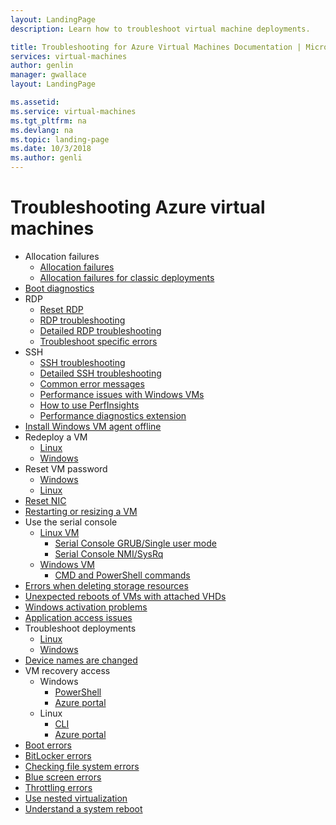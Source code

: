 ```yaml
---
layout: LandingPage
description: Learn how to troubleshoot virtual machine deployments.

title: Troubleshooting for Azure Virtual Machines Documentation | Microsoft Docs
services: virtual-machines
author: genlin
manager: gwallace
layout: LandingPage

ms.assetid:
ms.service: virtual-machines
ms.tgt_pltfrm: na
ms.devlang: na
ms.topic: landing-page
ms.date: 10/3/2018
ms.author: genli
---
```


# Troubleshooting Azure virtual machines

- Allocation failures
  - [Allocation failures](allocation-failure.md)
  - [Allocation failures for classic deployments](allocation-failure-classic.md)
- [Boot diagnostics](boot-diagnostics.md)
- RDP
  - [Reset RDP](reset-rdp.md)
  - [RDP troubleshooting](troubleshoot-rdp-connection.md)
  - [Detailed RDP troubleshooting](detailed-troubleshoot-rdp.md)
  - [Troubleshoot specific errors](troubleshoot-specific-rdp-errors.md)
- SSH 
  - [SSH troubleshooting](troubleshoot-ssh-connection.md)
  - [Detailed SSH troubleshooting](detailed-troubleshoot-ssh-connection.md)
  - [Common error messages](error-messages.md)
  - [Performance issues with Windows VMs](performance-diagnostics.md  )
  - [How to use PerfInsights](how-to-use-perfInsights.md)
  - [Performance diagnostics extension](performance-diagnostics-vm-extension.md)
- [Install Windows VM agent offline](install-vm-agent-offline.md)
- Redeploy a VM
  - [Linux](redeploy-to-new-node-linux.md)
  - [Windows](redeploy-to-new-node-windows.md)
- Reset VM password
  - [Windows](reset-local-password-without-agent.md)
  - [Linux](reset-password.md)
- [Reset NIC](reset-network-interface.md)
- [Restarting or resizing a VM](restart-resize-error-troubleshooting.md)
- Use the serial console
  - [Linux VM](serial-console-linux.md)
    - [Serial Console GRUB/Single user mode](serial-console-grub-single-user-mode.md)
    - [Serial Console NMI/SysRq](serial-console-nmi-sysrq.md)
  - [Windows VM](serial-console-windows.md)
    - [CMD and PowerShell commands](serial-console-cmd-ps-commands.md)
- [Errors when deleting storage resources](storage-resource-deletion-errors.md      )
- [Unexpected reboots of VMs with attached VHDs](unexpected-reboots-attached-vhds.md)
- [Windows activation problems](troubleshoot-activation-problems.md)
- [Application access issues](troubleshoot-app-connection.md)
- Troubleshoot deployments
  - [Linux](troubleshoot-deploy-vm-linux.md)
  - [Windows](troubleshoot-deploy-vm-windows.md)
- [Device names are changed](troubleshoot-device-names-problems.md)
- VM recovery access
  - Windows
    - [PowerShell](troubleshoot-recovery-disks-windows.md)
    - [Azure portal](troubleshoot-recovery-disks-portal-windows.md)
  - Linux
    - [CLI](troubleshoot-recovery-disks-linux.md)
    - [Azure portal](troubleshoot-recovery-disks-portal-linux.md)
- [Boot errors](boot-error-troubleshoot.md)
- [BitLocker errors](troubleshoot-bitlocker-boot-error.md)
- [Checking file system errors](troubleshoot-check-disk-boot-error.md)
- [Blue screen errors](troubleshoot-common-blue-screen-error.md)
- [Throttling errors](troubleshooting-throttling-errors.md)
- [Use nested virtualization](troubleshoot-vm-by-use-nested-virtualization.md)
- [Understand a system reboot](understand-vm-reboot.md)

